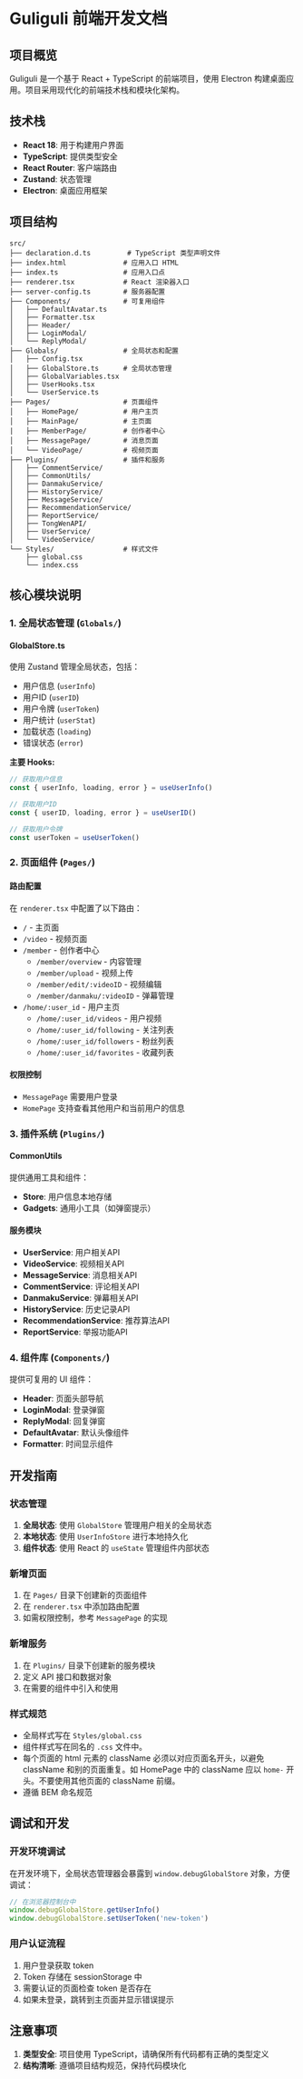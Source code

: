 # Guliguli 前端开发文档

## 项目概览

Guliguli 是一个基于 React + TypeScript 的前端项目，使用 Electron 构建桌面应用。项目采用现代化的前端技术栈和模块化架构。

## 技术栈

- **React 18**: 用于构建用户界面
- **TypeScript**: 提供类型安全
- **React Router**: 客户端路由
- **Zustand**: 状态管理
- **Electron**: 桌面应用框架

## 项目结构

```
src/
├── declaration.d.ts         # TypeScript 类型声明文件
├── index.html              # 应用入口 HTML
├── index.ts                # 应用入口点
├── renderer.tsx            # React 渲染器入口
├── server-config.ts        # 服务器配置
├── Components/             # 可复用组件
│   ├── DefaultAvatar.ts
│   ├── Formatter.tsx
│   ├── Header/
│   ├── LoginModal/
│   └── ReplyModal/
├── Globals/                # 全局状态和配置
│   ├── Config.tsx
│   ├── GlobalStore.ts      # 全局状态管理
│   ├── GlobalVariables.tsx
│   ├── UserHooks.tsx
│   └── UserService.ts
├── Pages/                  # 页面组件
│   ├── HomePage/           # 用户主页
│   ├── MainPage/           # 主页面
|   ├── MemberPage/         # 创作者中心
│   ├── MessagePage/        # 消息页面
│   └── VideoPage/          # 视频页面
├── Plugins/                # 插件和服务
│   ├── CommentService/
│   ├── CommonUtils/
│   ├── DanmakuService/
│   ├── HistoryService/
│   ├── MessageService/
│   ├── RecommendationService/
│   ├── ReportService/
│   ├── TongWenAPI/
│   ├── UserService/
│   └── VideoService/
└── Styles/                 # 样式文件
    ├── global.css
    └── index.css
```

## 核心模块说明

### 1. 全局状态管理 (`Globals/`)

#### GlobalStore.ts
使用 Zustand 管理全局状态，包括：
- 用户信息 (`userInfo`)
- 用户ID (`userID`) 
- 用户令牌 (`userToken`)
- 用户统计 (`userStat`)
- 加载状态 (`loading`)
- 错误状态 (`error`)

**主要 Hooks:**
```typescript
// 获取用户信息
const { userInfo, loading, error } = useUserInfo()

// 获取用户ID
const { userID, loading, error } = useUserID()

// 获取用户令牌
const userToken = useUserToken()
```

### 2. 页面组件 (`Pages/`)

#### 路由配置
在 `renderer.tsx` 中配置了以下路由：

- `/` - 主页面
- `/video` - 视频页面  
- `/member` - 创作者中心
  - `/member/overview` - 内容管理
  - `/member/upload` - 视频上传
  - `/member/edit/:videoID` - 视频编辑
  - `/member/danmaku/:videoID` - 弹幕管理
- `/home/:user_id` - 用户主页
  - `/home/:user_id/videos` - 用户视频
  - `/home/:user_id/following` - 关注列表
  - `/home/:user_id/followers` - 粉丝列表
  - `/home/:user_id/favorites` - 收藏列表

#### 权限控制
- `MessagePage` 需要用户登录
- `HomePage` 支持查看其他用户和当前用户的信息

### 3. 插件系统 (`Plugins/`)

#### CommonUtils
提供通用工具和组件：
- **Store**: 用户信息本地存储
- **Gadgets**: 通用小工具（如弹窗提示）

#### 服务模块
- **UserService**: 用户相关API
- **VideoService**: 视频相关API
- **MessageService**: 消息相关API
- **CommentService**: 评论相关API
- **DanmakuService**: 弹幕相关API
- **HistoryService**: 历史记录API
- **RecommendationService**: 推荐算法API
- **ReportService**: 举报功能API

### 4. 组件库 (`Components/`)

提供可复用的 UI 组件：
- **Header**: 页面头部导航
- **LoginModal**: 登录弹窗
- **ReplyModal**: 回复弹窗
- **DefaultAvatar**: 默认头像组件
- **Formatter**: 时间显示组件

## 开发指南

### 状态管理

1. **全局状态**: 使用 `GlobalStore` 管理用户相关的全局状态
2. **本地状态**: 使用 `UserInfoStore` 进行本地持久化
3. **组件状态**: 使用 React 的 `useState` 管理组件内部状态

### 新增页面

1. 在 `Pages/` 目录下创建新的页面组件
2. 在 `renderer.tsx` 中添加路由配置
3. 如需权限控制，参考 `MessagePage` 的实现

### 新增服务

1. 在 `Plugins/` 目录下创建新的服务模块
2. 定义 API 接口和数据对象
3. 在需要的组件中引入和使用

### 样式规范

- 全局样式写在 `Styles/global.css`
- 组件样式写在同名的 `.css` 文件中。
- 每个页面的 html 元素的 className 必须以对应页面名开头，以避免 className 和别的页面重复。如 HomePage 中的 className 应以 `home-` 开头。不要使用其他页面的 className 前缀。
- 遵循 BEM 命名规范

## 调试和开发

### 开发环境调试

在开发环境下，全局状态管理器会暴露到 `window.debugGlobalStore` 对象，方便调试：

```javascript
// 在浏览器控制台中
window.debugGlobalStore.getUserInfo()
window.debugGlobalStore.setUserToken('new-token')
```

### 用户认证流程

1. 用户登录获取 token
2. Token 存储在 sessionStorage 中
3. 需要认证的页面检查 token 是否存在
4. 如果未登录，跳转到主页面并显示错误提示

## 注意事项

1. **类型安全**: 项目使用 TypeScript，请确保所有代码都有正确的类型定义
2. **结构清晰**: 遵循项目结构规范，保持代码模块化